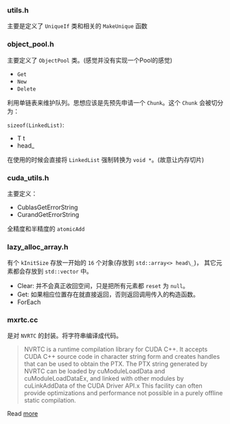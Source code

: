 ### utils.h

主要是定义了 `UniqueIf` 类和相关的 `MakeUnique` 函数


### object\_pool.h

主要定义了 `ObjectPool` 类。(感觉并没有实现一个Pool的感觉)

+ `Get`
+ `New`
+ `Delete`

利用单链表来维护队列。思想应该是先预先申请一个 `Chunk`。这个 `Chunk` 会被切分为：

`sizeof(LinkedList)`:

+ T t
+ head\_

在使用的时候会直接将 `LinkedList` 强制转换为 `void *`。(故意让内存切片)

### cuda\_utils.h

主要定义：

+ CublasGetErrorString
+ CurandGetErrorString

全精度和半精度的 `atomicAdd`

### lazy\_alloc\_array.h

有个 `kInitSize` 存放一开始的 `16` 个对象(存放到 `std::array<> head\_`)，
其它元素都会存放到 `std::vector` 中。

+ Clear: 并不会真正收回空间，只是把所有元素都 `reset` 为 `null`。
+ Get: 如果相应位置存在就直接返回，否则返回调用传入的构造函数。
+ ForEach

### mxrtc.cc

是对 `NVRTC` 的封装。将字符串编译成代码。

> NVRTC is a runtime compilation library for CUDA C++.
> It accepts CUDA C++ source code in character string form and creates handles that
> can be used to obtain the PTX.
> The PTX string generated by NVRTC can be loaded by cuModuleLoadData and cuModuleLoadDataEx,
>    and linked with other modules by cuLinkAddData of the CUDA Driver API.x
> This facility can often provide optimizations and performance not possible in a purely offline static compilation.

Read [more](http://docs.nvidia.com/cuda/nvrtc/index.html#ixzz4jsIVQv60)

